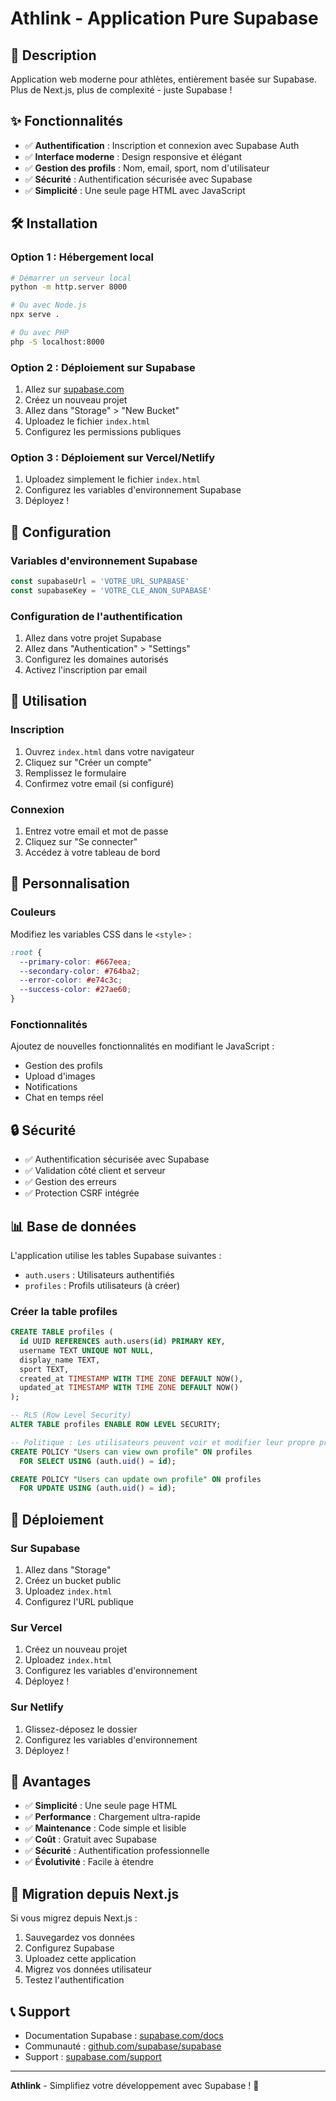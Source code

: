 # Athlink - Application Pure Supabase

## 🚀 Description

Application web moderne pour athlètes, entièrement basée sur Supabase. Plus de Next.js, plus de complexité - juste Supabase !

## ✨ Fonctionnalités

- ✅ **Authentification** : Inscription et connexion avec Supabase Auth
- ✅ **Interface moderne** : Design responsive et élégant
- ✅ **Gestion des profils** : Nom, email, sport, nom d'utilisateur
- ✅ **Sécurité** : Authentification sécurisée avec Supabase
- ✅ **Simplicité** : Une seule page HTML avec JavaScript

## 🛠️ Installation

### Option 1 : Hébergement local
```bash
# Démarrer un serveur local
python -m http.server 8000

# Ou avec Node.js
npx serve .

# Ou avec PHP
php -S localhost:8000
```

### Option 2 : Déploiement sur Supabase
1. Allez sur [supabase.com](https://supabase.com)
2. Créez un nouveau projet
3. Allez dans "Storage" > "New Bucket"
4. Uploadez le fichier `index.html`
5. Configurez les permissions publiques

### Option 3 : Déploiement sur Vercel/Netlify
1. Uploadez simplement le fichier `index.html`
2. Configurez les variables d'environnement Supabase
3. Déployez !

## 🔧 Configuration

### Variables d'environnement Supabase
```javascript
const supabaseUrl = 'VOTRE_URL_SUPABASE'
const supabaseKey = 'VOTRE_CLE_ANON_SUPABASE'
```

### Configuration de l'authentification
1. Allez dans votre projet Supabase
2. Allez dans "Authentication" > "Settings"
3. Configurez les domaines autorisés
4. Activez l'inscription par email

## 📱 Utilisation

### Inscription
1. Ouvrez `index.html` dans votre navigateur
2. Cliquez sur "Créer un compte"
3. Remplissez le formulaire
4. Confirmez votre email (si configuré)

### Connexion
1. Entrez votre email et mot de passe
2. Cliquez sur "Se connecter"
3. Accédez à votre tableau de bord

## 🎨 Personnalisation

### Couleurs
Modifiez les variables CSS dans le `<style>` :
```css
:root {
  --primary-color: #667eea;
  --secondary-color: #764ba2;
  --error-color: #e74c3c;
  --success-color: #27ae60;
}
```

### Fonctionnalités
Ajoutez de nouvelles fonctionnalités en modifiant le JavaScript :
- Gestion des profils
- Upload d'images
- Notifications
- Chat en temps réel

## 🔒 Sécurité

- ✅ Authentification sécurisée avec Supabase
- ✅ Validation côté client et serveur
- ✅ Gestion des erreurs
- ✅ Protection CSRF intégrée

## 📊 Base de données

L'application utilise les tables Supabase suivantes :
- `auth.users` : Utilisateurs authentifiés
- `profiles` : Profils utilisateurs (à créer)

### Créer la table profiles
```sql
CREATE TABLE profiles (
  id UUID REFERENCES auth.users(id) PRIMARY KEY,
  username TEXT UNIQUE NOT NULL,
  display_name TEXT,
  sport TEXT,
  created_at TIMESTAMP WITH TIME ZONE DEFAULT NOW(),
  updated_at TIMESTAMP WITH TIME ZONE DEFAULT NOW()
);

-- RLS (Row Level Security)
ALTER TABLE profiles ENABLE ROW LEVEL SECURITY;

-- Politique : Les utilisateurs peuvent voir et modifier leur propre profil
CREATE POLICY "Users can view own profile" ON profiles
  FOR SELECT USING (auth.uid() = id);

CREATE POLICY "Users can update own profile" ON profiles
  FOR UPDATE USING (auth.uid() = id);
```

## 🚀 Déploiement

### Sur Supabase
1. Allez dans "Storage"
2. Créez un bucket public
3. Uploadez `index.html`
4. Configurez l'URL publique

### Sur Vercel
1. Créez un nouveau projet
2. Uploadez `index.html`
3. Configurez les variables d'environnement
4. Déployez !

### Sur Netlify
1. Glissez-déposez le dossier
2. Configurez les variables d'environnement
3. Déployez !

## 🎯 Avantages

- ✅ **Simplicité** : Une seule page HTML
- ✅ **Performance** : Chargement ultra-rapide
- ✅ **Maintenance** : Code simple et lisible
- ✅ **Coût** : Gratuit avec Supabase
- ✅ **Sécurité** : Authentification professionnelle
- ✅ **Évolutivité** : Facile à étendre

## 🔄 Migration depuis Next.js

Si vous migrez depuis Next.js :
1. Sauvegardez vos données
2. Configurez Supabase
3. Uploadez cette application
4. Migrez vos données utilisateur
5. Testez l'authentification

## 📞 Support

- Documentation Supabase : [supabase.com/docs](https://supabase.com/docs)
- Communauté : [github.com/supabase/supabase](https://github.com/supabase/supabase)
- Support : [supabase.com/support](https://supabase.com/support)

---

**Athlink** - Simplifiez votre développement avec Supabase ! 🚀
